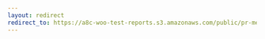 ```yaml
---
layout: redirect
redirect_to: https://a8c-woo-test-reports.s3.amazonaws.com/public/pr-merge/40263/e2e/index.html
---
```

